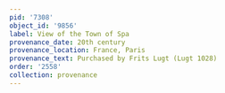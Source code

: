```yaml
---
pid: '7308'
object_id: '9856'
label: View of the Town of Spa
provenance_date: 20th century
provenance_location: France, Paris
provenance_text: Purchased by Frits Lugt (Lugt 1028)
order: '2558'
collection: provenance
---
```

